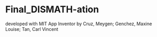 # Final_DISMATH-ation

developed with MIT App Inventor by Cruz, Meygen; Genchez, Maxine Louise; Tan, Carl Vincent
